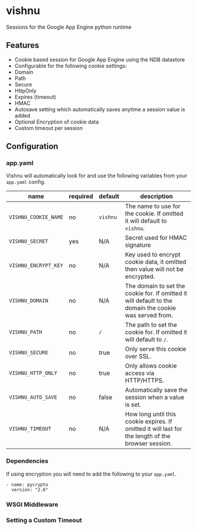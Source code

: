 # vishnu
Sessions for the Google App Engine python runtime

## Features

- Cookie based session for Google App Engine using the NDB datastore
- Configurable for the following cookie settings:
 - Domain
 - Path
 - Secure
 - HttpOnly
 - Expires (timeout)
- HMAC
- Autosave setting which automatically saves anytime a session value is added
- Optional Encryption of cookie data
- Custom timeout per session

## Configuration

### app.yaml
Vishnu will automatically look for and use the following variables from your `app.yaml` config.

| name | required | default | description |
| ---- | -------- | ------- | ----------- |
| `VISHNU_COOKIE_NAME` | no |  `vishnu` | The name to use for the cookie. If omitted it will default to `vishnu`. |
| `VISHNU_SECRET` | yes | N/A | Secret used for HMAC signature |
| `VISHNU_ENCRYPT_KEY` | no | N/A | Key used to encrypt cookie data, it omitted then value will not be encrypted. |
| `VISHNU_DOMAIN` | no | N/A | The domain to set the cookie for. If omitted it will default to the domain the cookie was served from. |
| `VISHNU_PATH` | no | `/` | The path to set the cookie for. If omitted it will default to `/`. |
| `VISHNU_SECURE` | no | true | Only serve this cookie over SSL. |
| `VISHNU_HTTP_ONLY` | no | true | Only allows cookie access via HTTP/HTTPS. |
| `VISHNU_AUTO_SAVE` | no | false | Automatically save the session when a value is set. |
| `VISHNU_TIMEOUT` | no | N/A | How long until this cookie expires. If omitted it will last for the length of the browser session. |

### Dependencies

If using encryption you will need to add the following to your `app.yaml`.
```
- name: pycrypto
  version: "2.6"
```

### WSGI Middleware

### Setting a Custom Timeout
